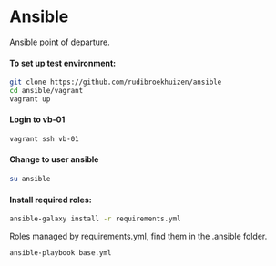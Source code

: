 # Ansible

Ansible point of departure.

#### To set up test environment:

```bash
git clone https://github.com/rudibroekhuizen/ansible
cd ansible/vagrant
vagrant up
```

#### Login to vb-01
```bash
vagrant ssh vb-01
```

#### Change to user ansible
```bash
su ansible
```

#### Install required roles:
```bash
ansible-galaxy install -r requirements.yml
```
Roles managed by requirements.yml, find them in the .ansible folder.



```bash
ansible-playbook base.yml
```
